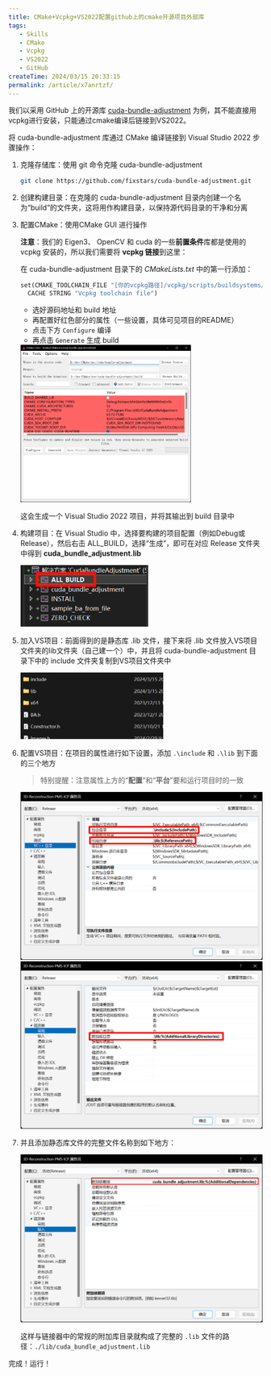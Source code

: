 ```yaml
---
title: CMake+Vcpkg+VS2022配置github上的cmake开源项目外部库
tags: 
   - Skills
   - CMake
   - Vcpkg
   - VS2022
   - GitHub
createTime: 2024/03/15 20:33:15
permalink: /article/x7anrtzf/
---
```




我们以采用 GitHub 上的开源库 [cuda-bundle-adjustment](https://github.com/fixstars/cuda-bundle-adjustment) 为例，其不能直接用vcpkg进行安装，只能通过cmake编译后链接到VS2022。

将 cuda-bundle-adjustment 库通过 CMake 编译链接到 Visual Studio 2022 步骤操作：<!-- more -->

1. 克隆存储库：使用 git 命令克隆 cuda-bundle-adjustment 

   ```bash
   git clone https://github.com/fixstars/cuda-bundle-adjustment.git
   ```


2. 创建构建目录：在克隆的 cuda-bundle-adjustment 目录内创建一个名为“build”的文件夹，这将用作构建目录，以保持源代码目录的干净和分离

3. 配置CMake：使用CMake GUI 进行操作

   **注意**：我们的 Eigen3、 OpenCV 和 cuda 的一些**前置条件**库都是使用的 vcpkg 安装的，所以我们需要将 **vcpkg 链接**到这里：

   在 cuda-bundle-adjustment 目录下的 *CMakeLists.txt* 中的第一行添加：

   ```makefile
   set(CMAKE_TOOLCHAIN_FILE "[你的vcpkg路径]/vcpkg/scripts/buildsystems/vcpkg.cmake"
     CACHE STRING "Vcpkg toolchain file")
   ```

   - 选好源码地址和 build 地址
   - 再配置好红色部分的属性（一些设置，具体可见项目的README）
   - 点击下方 `Configure` 编译
   - 再点击 `Generate` 生成 build 

   <img src="https://raw.githubusercontent.com/PLUS-WAVE/blog-image/master/img/blog/2024-03-15/image-20240315174348844.png" alt="image-20240315174348844" style="zoom: 33%;" />

   这会生成一个 Visual Studio 2022 项目，并将其输出到 build 目录中

4. 构建项目：在 Visual Studio 中，选择要构建的项目配置（例如Debug或Release），然后右击 ALL_BUILD，选择“生成”，即可在对应 Release 文件夹中得到 **cuda_bundle_adjustment.lib**

   <img src="https://raw.githubusercontent.com/PLUS-WAVE/blog-image/master/img/blog/2024-03-15/image-20240315213035387.png" style="zoom:67%;" />

5. 加入VS项目：前面得到的是静态库 .lib 文件，接下来将 .lib 文件放入VS项目文件夹的lib文件夹（自己建一个）中，并且将 cuda-bundle-adjustment 目录下中的 include 文件夹复制到VS项目文件夹中

   <img src="https://raw.githubusercontent.com/PLUS-WAVE/blog-image/master/img/blog/2024-03-15/image-20240315213602502.png" style="zoom:50%;" />

6. 配置VS项目：在项目的属性进行如下设置，添加 `.\include` 和 `.\lib` 到下面的三个地方

   > 特别提醒：注意属性上方的“**配置**”和“**平台**”要和运行项目时的一致
   >

   <img src="https://raw.githubusercontent.com/PLUS-WAVE/blog-image/master/img/blog/2024-03-15/image-20240315213847838.png" alt="image-20240315213847838" style="zoom:50%;" />

   <img src="https://raw.githubusercontent.com/PLUS-WAVE/blog-image/master/img/blog/2024-03-15/image-20240315213911989.png" alt="image-20240315213911989" style="zoom:50%;" />

7. 并且添加静态库文件的完整文件名称到如下地方：

   <img src="https://raw.githubusercontent.com/PLUS-WAVE/blog-image/master/img/blog/2024-04-17/image-20240417155950478.png" alt="image-20240417155950478" style="zoom:50%;" />

   这样与链接器中的常规的附加库目录就构成了完整的 `.lib` 文件的路径：`./lib/cuda_bundle_adjustment.lib`

 完成！运行！